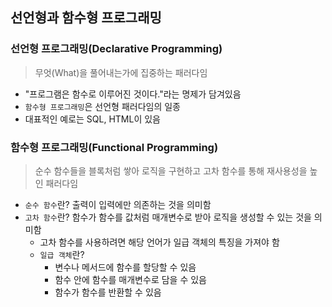 ## 선언형과 함수형 프로그래밍

### 선언형 프로그래밍(Declarative Programming)
> 무엇(What)을 풀어내는가에 집중하는 패러다임
- "프로그램은 함수로 이루어진 것이다."라는 명제가 담겨있음
- `함수형 프로그래밍`은 선언형 패러다임의 일종
- 대표적인 예로는 SQL, HTML이 있음

### 함수형 프로그래밍(Functional Programming)
> 순수 함수들을 블록처럼 쌓아 로직을 구현하고 고차 함수를 통해 재사용성을 높인 패러다임
- `순수 함수`란? 출력이 입력에만 의존하는 것을 의미함
- `고차 함수`란? 함수가 함수를 값처럼 매개변수로 받아 로직을 생성할 수 있는 것을 의미함
  - 고차 함수를 사용하려면 해당 언어가 일급 객체의 특징을 가져야 함
  - `일급 객체`란?
    - 변수나 메서드에 함수를 할당할 수 있음
    - 함수 안에 함수를 매개변수로 담을 수 있음
    - 함수가 함수를 반환할 수 있음
